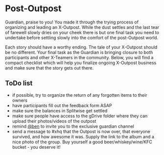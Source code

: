 # Post-Outpost

Guardian, praise to you! You made it through the trying process of organizing and leading an X-Outpost. While the dust settles and the last tear of farewell slowly dries on your cheek there is but one final task you need to undertake before settling slowly into the comfort of the post-Outpost world.

Each story should have a worthy ending. The tale of your X-Outpost should be no different. Your final task as the Guardian is bringing closure to both participants and other X-Teamers in the community. Below, you will find a compact checklist which will help you finalize ongoing X-Outpost business and make sure that the story gets out there.

## ToDo list

* if possible, try to organize the return of any forgotten items to their owners
* have participants fill out the feedback form ASAP
* make sure the balances in Splitwise get settled
* make sure people have access to the gDrive folder where they can upload their photos/videos of the outpost
* remind [@ben](https://x-team.slack.com/messages/D23Q0MCQ6) to invite you to the exclusive guardian channel
* send a message to \#xhq that the Outpost is now over, that everyone survived, and how awesome it was. Supply the link to the album and a nice photo of the group. Buy yourself a good beer/whiskey/wine/KFC bucket - you deserve it!

